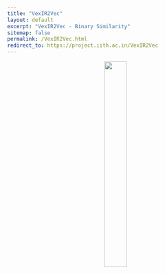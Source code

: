 ```yaml
---
title: "VexIR2Vec"
layout: default
excerpt: "VexIR2Vec - Binary Similarity"
sitemap: false
permalink: /VexIR2Vec.html
redirect_to: https://project.iith.ac.in/VexIR2Vec
---
```


<center>
<div>
    <figure>
        <img src="{{ site.url }}{{ site.baseurl }}/images/logopic/logo_final.png" width="35%">
    <!-- <figcaption style="text-align: center; font-weight: bold; size: 80px">VexIR2Vec: An Architecture-Neutral Embedding Framework for Binary Similarity </figcaption> -->
    </figure>
    <!-- Coming Soon! -->
</div>

</center>

